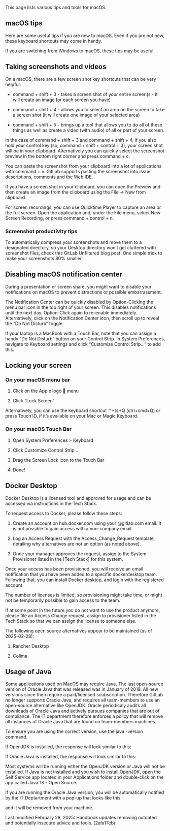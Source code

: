 <!-- Unsupported block type: image -->

This page lists various tips and tools for macOS.

## macOS tips

Here are some useful tips if you are new to macOS. Even if you are not new, these keyboard shortcuts may come in handy.

If you are switching from Windows to macOS, these tips may be useful.

## Taking screenshots and videos

On a macOS, there are a few screen shot key shortcuts that can be very helpful:

- command + shift + 3 - takes a screen shot of your entire screen(s - it will create an image for each screen you have)

- command + shift + 4 - allows you to select an area on the screen to take a screen shot (it will create one image of your selected area)

- command + shift + 5 - brings up a tool that allows you to do all of these things as well as create a video (with audio) of all or part of your screen.

In the case of command + shift + 3 and command + shift + 4, if you also hold your control key (so, command + shift + control + 3), your screen shot will be in your clipboard. Alternatively you can quickly select the screenshot preview in the bottom right corner and press command + c.

You can paste the screenshot from your clipboard into a lot of applications with command + v. GitLab supports pasting the screenshot into issue descriptions, comments and the Web IDE.

If you have a screen shot in your clipboard, you can open the Preview and then create an image from the clipboard using the File -> New from clipboard.

For screen recordings, you can use Quicktime Player to capture an area or the full screen. Open the application and, under the File menu, select New Screen Recording, or press command + control + n.

### Screenshot productivity tips

To automatically compress your screenshots and move them to a designated directory, so your Desktop directory won’t get cluttered with screenshot files, check this GitLab Unfiltered blog post: One simple trick to make your screenshots 80% smaller.

## Disabling macOS notification center

During a presentation or screen share, you might want to disable your notifications on macOS to prevent distractions or possible embarrassment.

The Notification Center can be quickly disabled by Option-Clicking the menu bar icon in the top right of your screen. This disables notifications until the next day. Option-Click again to re-enable immediately. Alternatively, click on the Notification Center icon, then scroll up to reveal the “Do Not Disturb” toggle.

If your laptop is a MacBook with a Touch Bar, note that you can assign a handy “Do Not Disturb” button on your Control Strip. In System Preferences, navigate to Keyboard settings and click “Customize Control Strip…” to add this.

## Locking your screen

### On your macOS menu bar

1. Click on the Apple logo  menu

1. Click “Lock Screen”

Alternatively, you can use the keyboard shortcut ⌃+⌘+Q (ctrl+cmd+Q) or press Touch ID, if it’s available on your Mac or Magic Keyboard.

### On your macOS Touch Bar

1. Open System Preferences > Keyboard

1. Click Customize Control Strip…

1. Drag the Screen Lock icon to the Touch Bar

1. Done!

## Docker Desktop

Docker Desktop is a licensed tool and approved for usage and can be accessed via instructions in the Tech Stack.

To request access to Docker, please follow these steps:

1. Create an account on hub.docker.com using your @gitlab.com email. It is not possible to gain access with a non-company email.

1. Log an Access Request with the Access_Change_Request template, detailing why alternatives are not an option (as noted above).

1. Once your manager approves the request, assign to the System Provisioner listed in the [Tech Stack] for this system.

Once your access has been provisioned, you will receive an email notification that you have been added to a specific dockerdesktop team. Following that, you can install Docker desktop, and login with the registered account.

The number of licenses is limited, so provisioning might take time, or might not be temporarily possible to gain access to the team.

If at some point in the future you do not want to use the product anymore, please file an Access Change request, assign to provisioner listed in the Tech Stack so that we can assign the license to someone else.

The following open source alternatives appear to be maintained (as of 2025-02-28):

1. Rancher Desktop

1. Colima

## Usage of Java

Some applications used on MacOS may require Java. The last open-source version of Oracle Java that was released was in January of 2019. All new versions since then require a paid/licensed scubscription. Therefore GitLab no longer supports Oracle Java, and requires all team-members to use an open-source alternative like OpenJDK. Oracle periodicaly audits all downloads of Oracle Java and actively pursues companies that are out of compliance. The IT department therefore enforces a policy that will remove all instances of Oracle Java that are found on team-members machines.

To ensure you are using the correct version, use the java -version command.

If OpenJDK is installed, the response will look similar to this:

<!-- Unsupported block type: code -->

If Oracle Java is installed, the response will look similar to this:

<!-- Unsupported block type: code -->

Most systems will be running either the OpenJDK version or Java will not be installed. If Java is not installed and you wish to install OpenJDK, open the Self Service app located in your Applications folder and double-click on the app called Java 18 - Open Source.

If you are running the Oracle Java version, you will be automatically notified by the IT Deptartment with a pop-up that looks like this

and it will be removed from your machine.

Last modified February 28, 2025: Handbook updates removing outdated and potentially insecure advice and tools. (2afa17eb)